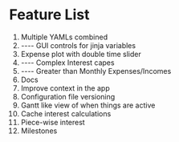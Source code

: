 # Feature List

1. Multiple YAMLs combined
2. ---- GUI controls for jinja variables
3. Expense plot with double time slider
4. ---- Complex Interest capes
5. ---- Greater than Monthly Expenses/Incomes
6. Docs
7. Improve context in the app
8. Configuration file versioning
9. Gantt like view of when things are active
10. Cache interest calculations
11. Piece-wise interest
12. Milestones